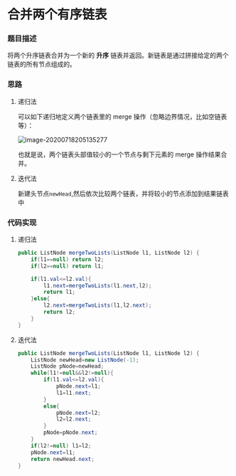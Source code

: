 # 合并两个有序链表

### 题目描述

将两个升序链表合并为一个新的 **升序** 链表并返回。新链表是通过拼接给定的两个链表的所有节点组成的。 

### 思路

1. 递归法

   可以如下递归地定义两个链表里的 merge 操作（忽略边界情况，比如空链表等）：

   ![image-20200718205135277](http://java-guide.oss-cn-hangzhou.aliyuncs.com/typora/20200718205135-715074.png)

   也就是说，两个链表头部值较小的一个节点与剩下元素的 merge 操作结果合并。

1. 迭代法

   新建头节点`newHead`,然后依次比较两个链表，并将较小的节点添加到结果链表中

### 代码实现

1. 递归法

   ```java
   public ListNode mergeTwoLists(ListNode l1, ListNode l2) {
       if(l1==null) return l2;
       if(l2==null) return l1;
   
       if(l1.val<=l2.val){
           l1.next=mergeTwoLists(l1.next,l2);
           return l1;
       }else{
           l2.next=mergeTwoLists(l1,l2.next);
           return l2;
       }
   }
   ```

1. 迭代法

   ```java
   public ListNode mergeTwoLists(ListNode l1, ListNode l2) {
       ListNode newHead=new ListNode(-1);
       ListNode pNode=newHead;
       while(l1!=null&&l2!=null){
           if(l1.val<=l2.val){
               pNode.next=l1;
               l1=l1.next;
           }
           else{
               pNode.next=l2;
               l2=l2.next;
           }
           pNode=pNode.next;
       }
       if(l2!=null) l1=l2;
       pNode.next=l1;
       return newHead.next;
   }
   ```

   

